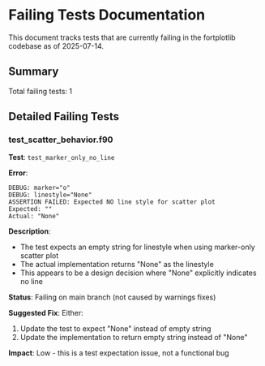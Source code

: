 # Failing Tests Documentation

This document tracks tests that are currently failing in the fortplotlib codebase as of 2025-07-14.

## Summary

Total failing tests: 1

## Detailed Failing Tests

### test_scatter_behavior.f90

**Test**: `test_marker_only_no_line`

**Error**:
```
DEBUG: marker="o"
DEBUG: linestyle="None"
ASSERTION FAILED: Expected NO line style for scatter plot
Expected: ""
Actual: "None"
```

**Description**: 
- The test expects an empty string for linestyle when using marker-only scatter plot
- The actual implementation returns "None" as the linestyle
- This appears to be a design decision where "None" explicitly indicates no line

**Status**: Failing on main branch (not caused by warnings fixes)

**Suggested Fix**: 
Either:
1. Update the test to expect "None" instead of empty string
2. Update the implementation to return empty string instead of "None"

**Impact**: Low - this is a test expectation issue, not a functional bug